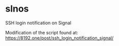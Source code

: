 # slnos
SSH login notification on Signal

Modification of the script found at:
https://8192.one/post/ssh_login_notification_signal/
